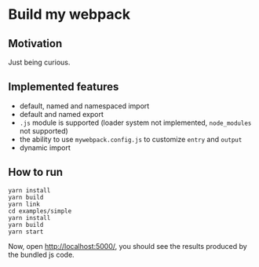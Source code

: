 # Build my webpack

## Motivation

Just being curious.

## Implemented features

- default, named and namespaced import
- default and named export
- `.js` module is supported (loader system not implemented, `node_modules` not supported)
- the ability to use `mywebpack.config.js` to customize `entry` and `output`
- dynamic import

## How to run

```
yarn install
yarn build
yarn link
cd examples/simple
yarn install
yarn build
yarn start
```

Now, open <http://localhost:5000/>, you should see the results produced by the bundled js code.
